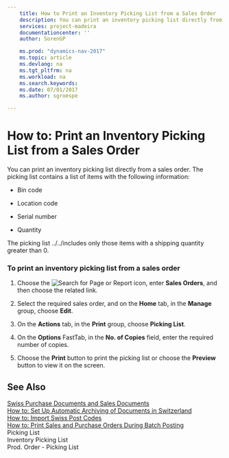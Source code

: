 ```yaml
---
    title: How to Print an Inventory Picking List from a Sales Order 
    description: You can print an inventory picking list directly from a sales order. The picking list contains a list of items with the following information:
    services: project-madeira
    documentationcenter: ''
    author: SorenGP

    ms.prod: "dynamics-nav-2017"
    ms.topic: article
    ms.devlang: na
    ms.tgt_pltfrm: na
    ms.workload: na
    ms.search.keywords:
    ms.date: 07/01/2017
    ms.author: sgroespe

---
```

# How to: Print an Inventory Picking List from a Sales Order
You can print an inventory picking list directly from a sales order. The picking list contains a list of items with the following information:  
  
-   Bin code  
  
-   Location code  
  
-   Serial number  
  
-   Quantity  
  
 The picking list ../../includes only those items with a shipping quantity greater than 0.  
  
### To print an inventory picking list from a sales order  
  
1.  Choose the ![Search for Page or Report](media/ui-search/search_small.png "Search for Page or Report icon") icon, enter **Sales Orders**, and then choose the related link.  
  
2.  Select the required sales order, and on the **Home** tab, in the **Manage** group, choose **Edit**.  
  
3.  On the **Actions** tab, in the **Print** group, choose **Picking List**.  
  
4.  On the **Options** FastTab, in the **No. of Copies** field, enter the required number of copies.  
  
5.  Choose the **Print** button to print the picking list or choose the **Preview** button to view it on the screen.  
  
## See Also  
 [Swiss Purchase Documents and Sales Documents](swiss-purchase-documents-and-sales-documents.md)   
 [How to: Set Up Automatic Archiving of Documents in Switzerland](how-to-set-up-automatic-archiving-of-documents-in-switzerland.md)   
 [How to: Import Swiss Post Codes](how-to-import-swiss-post-codes.md)   
 [How to: Print Sales and Purchase Orders During Batch Posting](how-to-print-sales-and-purchase-orders-during-batch-posting.md)   
 Picking List   
 Inventory Picking List   
 Prod. Order - Picking List